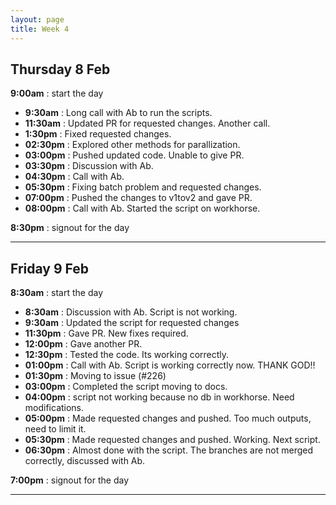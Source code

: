 ```yaml
---
layout: page
title: Week 4
---
```



## Thursday 8 Feb

**9:00am** : start the day

- **9:30am** : Long call with Ab to run the scripts.
- **11:30am** : Updated PR for requested changes. Another call.
- **1:30pm** : Fixed requested changes.
- **02:30pm** : Explored other methods for parallization.
- **03:00pm** : Pushed updated code. Unable to give PR.
- **03:30pm** : Discussion with Ab.
- **04:30pm** : Call with Ab.
- **05:30pm** : Fixing batch problem and requested changes.
- **07:00pm** : Pushed the changes to v1tov2 and gave PR.
- **08:00pm** : Call with Ab. Started the script on workhorse.

**8:30pm** : signout for the day

---

## Friday 9 Feb

**8:30am** : start the day

- **8:30am** : Discussion with Ab. Script is not working.
- **9:30am** : Updated the script for requested changes
- **11:30pm** : Gave PR. New fixes required.
- **12:00pm** : Gave another PR.
- **12:30pm** : Tested the code. Its working correctly.
- **01:00pm** : Call with Ab. Script is working correctly now. THANK GOD!!
- **01:30pm** : Moving to issue (#226)
- **03:00pm** : Completed the script moving to docs.
- **04:00pm** : script not working because no db in workhorse. Need modifications.
- **05:00pm** : Made requested changes and pushed. Too much outputs, need to limit it.
- **05:30pm** : Made requested changes and pushed. Working. Next script.
- **06:30pm** : Almost done with the script. The branches are not merged correctly, discussed with Ab.

**7:00pm** : signout for the day

---